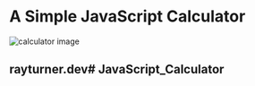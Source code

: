 # A Simple JavaScript Calculator

![calculator image](https://github.com/rayct/js_calculator/assets/main/js-calculator.png?raw=true)

## rayturner.dev# JavaScript_Calculator
